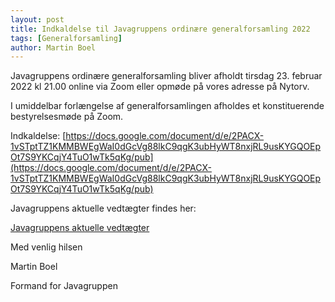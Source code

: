 ```yaml
---
layout: post
title: Indkaldelse til Javagruppens ordinære generalforsamling 2022
tags: [Generalforsamling]
author: Martin Boel
---
```


Javagruppens ordinære generalforsamling bliver afholdt tirsdag 23. februar 2022 kl 21.00 online via Zoom eller opmøde på vores adresse på Nytorv.

I umiddelbar forlængelse af generalforsamlingen afholdes et konstituerende bestyrelsesmøde på Zoom.

Indkaldelse: [https://docs.google.com/document/d/e/2PACX-1vSTptTZ1KMMBWEgWaI0dGcVg88lkC9qgK3ubHyWT8nxjRL9usKYGQOEpOt7S9YKCqjY4TuO1wTk5qKg/pub](https://docs.google.com/document/d/e/2PACX-1vSTptTZ1KMMBWEgWaI0dGcVg88lkC9qgK3ubHyWT8nxjRL9usKYGQOEpOt7S9YKCqjY4TuO1wTk5qKg/pub)

Javagruppens aktuelle vedtægter findes her: 

[Javagruppens aktuelle vedtægter](https://docs.google.com/document/u/1/d/1JDyBvy0gbkhfIn04bNMM8wa5hkEvQmeqyo6d4hp0RnA/pub)

Med venlig hilsen

Martin Boel

Formand for Javagruppen
